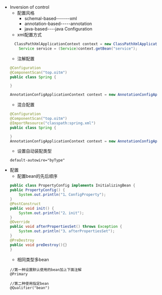 - Inversion of control 
    - 配置风格
        - schemal-based-------xml
        - annotation-based-----annotation
        - java-based----java Configuration
    - xml配置方式
    ```java
      ClassPathXmlApplicationContext context = new ClassPathXmlApplicationContext("classpath:spring.xml");
        Service service = (Service)context.getBean("service");
    ```
    - 注解配置
    ```java
    @Configuration
    @ComponentScan("top.oitm")
    public class Spring {
    
    }
    
    AnnotationConfigApplicationContext context = new AnnotationConfigApplicationContext(Spring.class);
    ```
    - 混合配置
    ```java
    @Configuration
    @ComponentScan("top.oitm")
    @ImportResource("classpath:spring.xml")
    public class Spring {
    
    }    
    AnnotationConfigApplicationContext context = new AnnotationConfigApplicationContext(Spring.class);
    ```
    - 设置自动装配类型
    ```
    default-autowire="byType"
    ``` 
- 配置
    - 配置bean的先后顺序
    ```java
    public class PropertyConfig implements InitializingBean {
    public PropertyConfig() {
        System.out.println("1、ConfigProperty");
    }
    @PostConstruct
    public void init() {
        System.out.println("2、init");
    }
    @Override
    public void afterPropertiesSet() throws Exception {
        System.out.println("3、afterPropertiesSet");
    }
    @PreDestroy
    public void preDestroy(){}
    }
    ```
    - 相同类型多bean
    ```
    //第一种设置默认使用的bean加上下面注解
    @Primary
    
    //第二种使用指定bean
    @Qualifier("bean")
    ```
